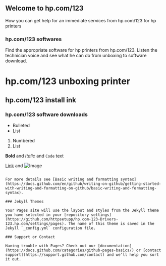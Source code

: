 ## Welcome to hp.com/123
How you can get help for an immediate services from hp.com/123 for hp printers
### hp.com/123 softwares

Find the appropriate software for hp printers from hp.com/123. Listen the technician voice and see what he can do from unboxing to software download.

# hp.com/123 unboxing printer
## hp.com/123 install ink
### hp.com/123 software downloads

- Bulleted
- List

1. Numbered
2. List

**Bold** and _Italic_ and `Code` text

[Link](url) and ![Image](src)
```

For more details see [Basic writing and formatting syntax](https://docs.github.com/en/github/writing-on-github/getting-started-with-writing-and-formatting-on-github/basic-writing-and-formatting-syntax).

### Jekyll Themes

Your Pages site will use the layout and styles from the Jekyll theme you have selected in your [repository settings](https://github.com/httpsetupp/hp.com-123-Drivers-123.hp.com/settings/pages). The name of this theme is saved in the Jekyll `_config.yml` configuration file.

### Support or Contact

Having trouble with Pages? Check out our [documentation](https://docs.github.com/categories/github-pages-basics/) or [contact support](https://support.github.com/contact) and we’ll help you sort it out.
